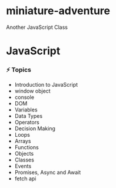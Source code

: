 # miniature-adventure
Another JavaScript Class
# JavaScript

### ⚡️ Topics

- Introduction to JavaScript
- window object
- console
- DOM
- Variables
- Data Types
- Operators
- Decision Making
- Loops
- Arrays
- Functions
- Objects
- Classes
- Events
- Promises, Async and Await
- fetch api
